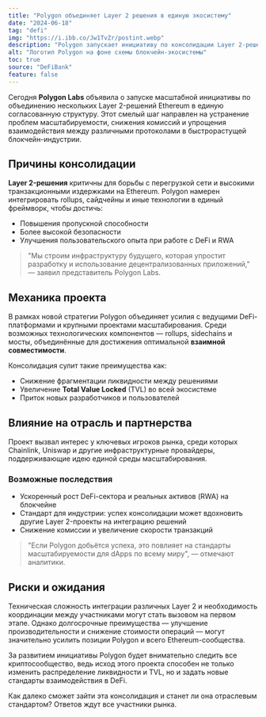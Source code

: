 ```yaml
---
title: "Polygon объединяет Layer 2 решения в единую экосистему"
date: "2024-06-18"
tag: "defi"
img: "https://i.ibb.co/Jw1TvZr/postint.webp"
description: "Polygon запускает инициативу по консолидации Layer 2-решений для масштабирования Ethereum"
alt: "Логотип Polygon на фоне схемы блокчейн-экосистемы"
toc: true
source: "DeFiBank"
feature: false
---
```


Сегодня **Polygon Labs** объявила о запуске масштабной инициативы по объединению нескольких Layer 2-решений Ethereum в единую согласованную структуру. Этот смелый шаг направлен на устранение проблем масштабируемости, снижения комиссий и упрощения взаимодействия между различными протоколами в быстрорастущей блокчейн-индустрии.

## Причины консолидации

**Layer 2-решения** критичны для борьбы с перегрузкой сети и высокими транзакционными издержками на Ethereum. Polygon намерен интегрировать rollups, сайдчейны и иные технологии в единый фреймворк, чтобы достичь:

- Повышения пропускной способности
- Более высокой безопасности
- Улучшения пользовательского опыта при работе с DeFi и RWA

> "Мы строим инфраструктуру будущего, которая упростит разработку и использование децентрализованных приложений," — заявил представитель Polygon Labs.

## Механика проекта

В рамках новой стратегии Polygon объединяет усилия с ведущими DeFi-платформами и крупными проектами масштабирования. Среди возможных технологических компонентов — rollups, sidechains и мосты, объединённые для достижения оптимальной **взаимной совместимости**.

Консолидация сулит такие преимущества как:

- Снижение фрагментации ликвидности между решениями
- Увеличение **Total Value Locked** (TVL) во всей экосистеме
- Приток новых разработчиков и пользователей

## Влияние на отрасль и партнерства

Проект вызвал интерес у ключевых игроков рынка, среди которых Chainlink, Uniswap и другие инфраструктурные провайдеры, поддерживающие идею единой среды масштабирования.

### Возможные последствия

- Ускоренный рост DeFi-сектора и реальных активов (RWA) на блокчейне
- Стандарт для индустрии: успех консолидации может вдохновить другие Layer 2-проекты на интеграцию решений
- Снижение комиссии и увеличение скорости транзакций

> "Если Polygon добьётся успеха, это повлияет на стандарты масштабируемости для dApps по всему миру", — отмечают аналитики.

## Риски и ожидания

Техническая сложность интеграции различных Layer 2 и необходимость координации между участниками могут стать вызовом на первом этапе. Однако долгосрочные преимущества — улучшение производительности и снижение стоимости операций — могут значительно усилить позиции Polygon и всего Ethereum-сообщества.

За развитием инициативы Polygon будет внимательно следить все криптосообщество, ведь исход этого проекта способен не только изменить распределение ликвидности и TVL, но и задать новые стандарты взаимодействия в DeFi.

Как далеко сможет зайти эта консолидация и станет ли она отраслевым стандартом? Ответов ждут все участники рынка.